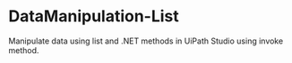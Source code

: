 # DataManipulation-List
Manipulate data using list and .NET methods in UiPath Studio using invoke method.
